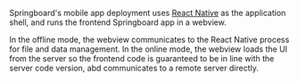Springboard's mobile app deployment uses [React Native](https://reactnative.dev) as the application shell, and runs the frontend Springboard app in a webview.

In the offline mode, the webview communicates to the React Native process for file and data management. In the online mode, the webview loads the UI from the server so the frontend code is guaranteed to be in line with the server code version, abd communicates to a remote server directly.
